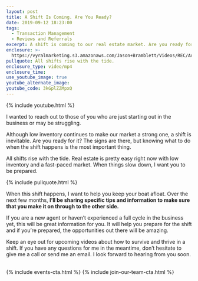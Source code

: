 ```yaml
---
layout: post
title: A Shift Is Coming. Are You Ready?
date: 2019-09-12 18:23:00
tags:
  - Transaction Management
  - Reviews and Referrals
excerpt: A shift is coming to our real estate market. Are you ready for it?
enclosure: >-
  https://vyralmarketing.s3.amazonaws.com/Jason+Bramblett/Videos/REC/Are+You+Ready+For+The+Shift_+-+Jason+Bramblett+Real+Estate.mp4
pullquote: All shifts rise with the tide.
enclosure_type: video/mp4
enclosure_time:
use_youtube_image: true
youtube_alternate_image:
youtube_code: 3kGplZZMpxQ
---
```


{% include youtube.html %}

I wanted to reach out to those of you who are just starting out in the business or may be struggling.&nbsp;

Although low inventory continues to make our market a strong one, a shift is inevitable. Are you ready for it? The signs are there, but knowing what to do when the shift happens is the most important thing.&nbsp;

All shifts rise with the tide. Real estate is pretty easy right now with low inventory and a fast-paced market. When things slow down, I want you to be prepared.

{% include pullquote.html %}

When this shift happens, I want to help you keep your boat afloat. Over the next few months, **I’ll be sharing specific tips and information to make sure that you make it on through to the other side.**

If you are a new agent or haven’t experienced a full cycle in the business yet, this will be great information for you. It will help you prepare for the shift and if you’re prepared, the opportunities out there will be amazing.

Keep an eye out for upcoming videos about how to survive and thrive in a shift. If you have any questions for me in the meantime, don’t hesitate to give me a call or send me an email. I look forward to hearing from you soon.<br>&nbsp;

{% include events-cta.html %} {% include join-our-team-cta.html %}
